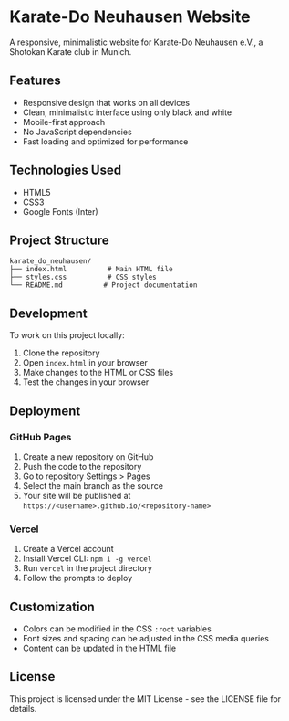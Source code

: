 # Karate-Do Neuhausen Website

A responsive, minimalistic website for Karate-Do Neuhausen e.V., a Shotokan Karate club in Munich.

## Features

- Responsive design that works on all devices
- Clean, minimalistic interface using only black and white 
- Mobile-first approach
- No JavaScript dependencies
- Fast loading and optimized for performance

## Technologies Used

- HTML5
- CSS3
- Google Fonts (Inter)

## Project Structure

```
karate_do_neuhausen/
├── index.html          # Main HTML file
├── styles.css          # CSS styles
└── README.md          # Project documentation
```

## Development

To work on this project locally:

1. Clone the repository
2. Open `index.html` in your browser
3. Make changes to the HTML or CSS files
4. Test the changes in your browser

## Deployment

### GitHub Pages

1. Create a new repository on GitHub
2. Push the code to the repository
3. Go to repository Settings > Pages
4. Select the main branch as the source
5. Your site will be published at `https://<username>.github.io/<repository-name>`

### Vercel

1. Create a Vercel account
2. Install Vercel CLI: `npm i -g vercel`
3. Run `vercel` in the project directory
4. Follow the prompts to deploy

## Customization

- Colors can be modified in the CSS `:root` variables
- Font sizes and spacing can be adjusted in the CSS media queries
- Content can be updated in the HTML file

## License

This project is licensed under the MIT License - see the LICENSE file for details. 